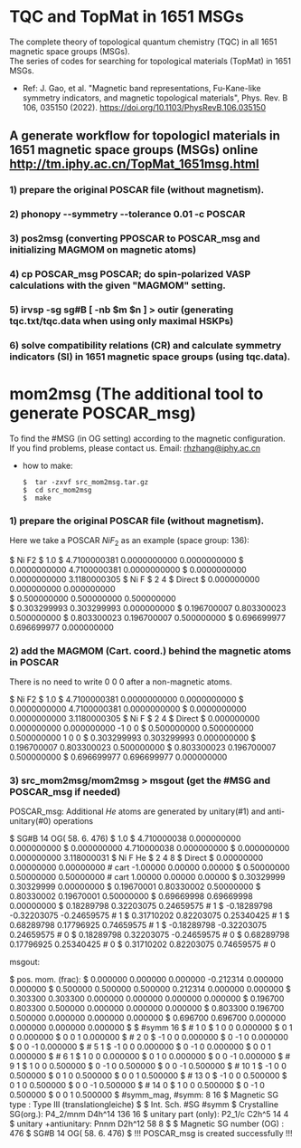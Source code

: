 # TQC and TopMat in 1651 MSGs
The complete theory of topological quantum chemistry (TQC) in all 1651 magnetic space groups (MSGs).</br>
The series of codes for searching for topological materials (TopMat) in 1651 MSGs.

* Ref: J. Gao, et al. "Magnetic band representations, Fu-Kane-like symmetry indicators, and magnetic topological materials", Phys. Rev. B 106, 035150 (2022). https://doi.org/10.1103/PhysRevB.106.035150  <br>

## A generate workflow for topologicl materials in 1651 magnetic space groups (MSGs) online http://tm.iphy.ac.cn/TopMat_1651msg.html
### 1) prepare the original POSCAR file (without magnetism).

### 2) phonopy --symmetry --tolerance 0.01 -c POSCAR

### 3) pos2msg (converting PPOSCAR to POSCAR_msg and initializing MAGMOM on magnetic atoms)
 
### 4) cp POSCAR_msg POSCAR; do spin-polarized VASP calculations with the given "MAGMOM" setting.

### 5) irvsp -sg sg#B [ -nb $m $n ] > outir (generating tqc.txt/tqc.data when using only maximal HSKPs)

### 6) solve compatibility relations (CR) and calculate symmetry indicators (SI) in 1651 magnetic space groups (using tqc.data).


# mom2msg (The additional tool to generate POSCAR_msg)
To find the #MSG (in OG setting) according to the magnetic configuration.</br>
If you find problems, please contact us. Email: rhzhang@iphy.ac.cn</br>


* how to make:

      $  tar -zxvf src_mom2msg.tar.gz
      $  cd src_mom2msg
      $  make

### 1) prepare the original POSCAR file (without magnetism).
Here we take a POSCAR $NiF_2$ as an example (space group: 136):</br>

   $     Ni F2
   $     1.0
   $             4.7100000381         0.0000000000         0.0000000000
   $             0.0000000000         4.7100000381         0.0000000000
   $             0.0000000000         0.0000000000         3.1180000305
   $        Ni    F
   $         2    4
   $     Direct
   $          0.000000000         0.000000000         0.000000000  
   $          0.500000000         0.500000000         0.500000000  
   $          0.303299993         0.303299993         0.000000000
   $          0.196700007         0.803300023         0.500000000
   $          0.803300023         0.196700007         0.500000000
   $          0.696699977         0.696699977         0.000000000



### 2) add the MAGMOM (Cart. coord.) behind the magnetic atoms in POSCAR
There is no need to write 0 0 0 after a non-magnetic atoms.</br>

   $     Ni F2
   $     1.0
   $             4.7100000381         0.0000000000         0.0000000000
   $             0.0000000000         4.7100000381         0.0000000000
   $             0.0000000000         0.0000000000         3.1180000305
   $        Ni    F
   $         2    4
   $     Direct
   $          0.000000000         0.000000000         0.000000000  -1 0 0
   $          0.500000000         0.500000000         0.500000000   1 0 0
   $          0.303299993         0.303299993         0.000000000
   $          0.196700007         0.803300023         0.500000000
   $          0.803300023         0.196700007         0.500000000
   $          0.696699977         0.696699977         0.000000000



### 3) src_mom2msg/mom2msg > msgout (get the #MSG and POSCAR_msg if needed)
POSCAR_msg: Additional $He$ atoms are generated by unitary(#1) and anti-unitary(#0) operations</br>

   $     SG#B 14   OG( 58. 6. 476)
   $          1.0
   $          4.710000038     0.000000000     0.000000000
   $          0.000000000     4.710000038     0.000000000
   $          0.000000000     0.000000000     3.118000031
   $      Ni  F    He
   $        2   4   8
   $     Direct
   $       0.00000000  0.00000000  0.00000000  # cart -1.00000  0.00000  0.00000
   $       0.50000000  0.50000000  0.50000000  # cart  1.00000  0.00000  0.00000
   $       0.30329999  0.30329999  0.00000000
   $       0.19670001  0.80330002  0.50000000
   $       0.80330002  0.19670001  0.50000000
   $       0.69669998  0.69669998  0.00000000
   $       0.18289798  0.32203075  0.24659575  # 1
   $      -0.18289798 -0.32203075 -0.24659575  # 1
   $       0.31710202  0.82203075  0.25340425  # 1
   $       0.68289798  0.17796925  0.74659575  # 1
   $      -0.18289798 -0.32203075  0.24659575  # 0
   $       0.18289798  0.32203075 -0.24659575  # 0
   $       0.68289798  0.17796925  0.25340425  # 0
   $       0.31710202  0.82203075  0.74659575  # 0


msgout:</br>

   $      pos. mom. (frac):
   $       0.000000  0.000000  0.000000 -0.212314  0.000000  0.000000
   $       0.500000  0.500000  0.500000  0.212314  0.000000  0.000000
   $       0.303300  0.303300  0.000000  0.000000  0.000000  0.000000
   $       0.196700  0.803300  0.500000  0.000000  0.000000  0.000000
   $       0.803300  0.196700  0.500000  0.000000  0.000000  0.000000
   $       0.696700  0.696700  0.000000  0.000000  0.000000  0.000000
   $
   $     #symm 16
   $     #  1   0
   $       1  0  0    0.000000
   $       0  1  0    0.000000
   $       0  0  1    0.000000
   $     #  2   0
   $      -1  0  0    0.000000
   $       0 -1  0    0.000000
   $       0  0 -1    0.000000
   $     #  5   1
   $      -1  0  0    0.000000
   $       0 -1  0    0.000000
   $       0  0  1    0.000000
   $     #  6   1
   $       1  0  0    0.000000
   $       0  1  0    0.000000
   $       0  0 -1    0.000000
   $     #  9   1
   $       1  0  0    0.500000
   $       0 -1  0    0.500000
   $       0  0 -1    0.500000
   $     # 10   1
   $      -1  0  0    0.500000
   $       0  1  0    0.500000
   $       0  0  1    0.500000
   $     # 13   0
   $      -1  0  0    0.500000
   $       0  1  0    0.500000
   $       0  0 -1    0.500000
   $     # 14   0
   $       1  0  0    0.500000
   $       0 -1  0    0.500000
   $       0  0  1    0.500000
   $     #symm_mag,  #symm:  8 16
   $     Magnetic SG type : Type III (translationgleiche)
   $
   $                                 Int.   Sch.    #SG   #symm
   $     Crystalline SG(org.):  P4_2/mnm    D4h^14  136   16
   $     unitary  part (only):    P2_1/c     C2h^5   14    4
   $     unitary +antiunitary:      Pnnm    D2h^12   58    8
   $
   $     Magnetic SG number (OG) :   476
   $      SG#B 14   OG( 58. 6. 476)
   $      !!! POSCAR_msg is created successfully !!!



